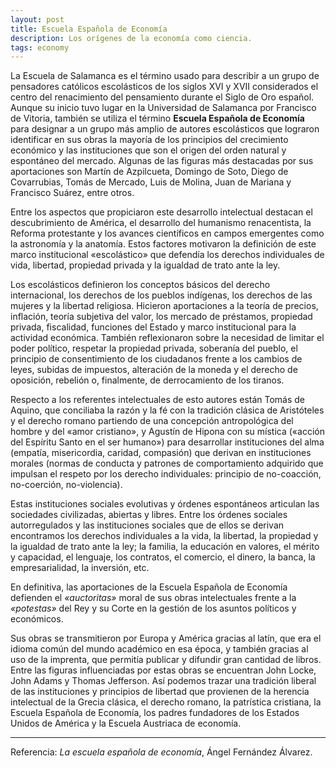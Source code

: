 ```yaml
---
layout: post
title: Escuela Española de Economía
description: Los orígenes de la economía como ciencia.
tags: economy
---
```


La Escuela de Salamanca es el término usado para describir a un grupo de
pensadores católicos escolásticos de los siglos XVI y XVII considerados el
centro del renacimiento del pensamiento durante el Siglo de Oro español. Aunque
su inicio tuvo lugar en la Universidad de Salamanca por Francisco de Vitoria,
también se utiliza el término **Escuela Española de Economía** para designar a
un grupo más amplio de autores escolásticos que lograron identificar en sus
obras la mayoría de los principios del crecimiento económico y las
instituciones que son el origen del orden natural y espontáneo del mercado.
Algunas de las figuras más destacadas por sus aportaciones son Martín de
Azpilcueta, Domingo de Soto, Diego de Covarrubias, Tomás de Mercado, Luis de
Molina, Juan de Mariana y Francisco Suárez, entre otros.

Entre los aspectos que propiciaron este desarrollo intelectual destacan el
descubrimiento de América, el desarrollo del humanismo renacentista, la Reforma
protestante y los avances científicos en campos emergentes como la astronomía y
la anatomía. Estos factores motivaron la definición de este marco institucional
«escolástico» que defendía los derechos individuales de vida, libertad,
propiedad privada y la igualdad de trato ante la ley.

Los escolásticos definieron los conceptos básicos del derecho internacional,
los derechos de los pueblos indígenas, los derechos de las mujeres y la
libertad religiosa.  Hicieron aportaciones a la teoría de precios, inflación,
teoría subjetiva del valor, los mercado de préstamos, propiedad privada,
fiscalidad, funciones del Estado y marco institucional para la actividad
económica. También reflexionaron sobre la necesidad de limitar el poder
político, respetar la propiedad privada, soberanía del pueblo, el principio de
consentimiento de los ciudadanos frente a los cambios de leyes, subidas de
impuestos, alteración de la moneda y el derecho de oposición, rebelión o,
finalmente, de derrocamiento de los tiranos.

Respecto a los referentes intelectuales de esto autores están Tomás de Aquino,
que conciliaba la razón y la fé con la tradición clásica de Aristóteles y el
derecho romano partiendo de una concepción antropológica del hombre y del «amor
cristiano», y Agustín de Hipona con su mística («acción del Espíritu Santo en
el ser humano») para desarrollar instituciones del alma (empatía, misericordia,
caridad, compasión) que derivan en instituciones morales (normas de conducta y
patrones de comportamiento adquirido que impulsan el respeto por los derecho
individuales: principio de no-coacción, no-coerción, no-violencia).

Estas instituciones sociales evolutivas y órdenes espontáneos articulan las
sociedades civilizadas, abiertas y libres. Entre los órdenes sociales
autorregulados y las instituciones sociales que de ellos se derivan encontramos
los derechos individuales a la vida, la libertad, la propiedad y la igualdad de
trato ante la ley; la familia, la educación en valores, el mérito y capacidad,
el lenguaje, los contratos, el comercio, el dinero, la banca, la
empresarialidad, la inversión, etc.

En definitiva, las aportaciones de la Escuela Española de Economía defienden el
*«auctoritas»* moral de sus obras intelectuales frente a la *«potestas»* del
Rey y su Corte en la gestión de los asuntos políticos y económicos.

Sus obras se transmitieron por Europa y América gracias al latín, que era el
idioma común del mundo académico en esa época, y también gracias al uso de la
imprenta, que permitía publicar y difundir gran cantidad de libros. Entre las
figuras influenciadas por estas obras se encuentran John Locke, John Adams y
Thomas Jefferson. Así podemos trazar una tradición liberal de las instituciones
y principios de libertad que provienen de la herencia intelectual de la Grecia
clásica, el derecho romano, la patrística cristiana, la Escuela Española de
Economía, los padres fundadores de los Estados Unidos de América y la Escuela
Austriaca de economía.

---

Referencia: *La escuela española de economía*, Ángel Fernández Álvarez.
